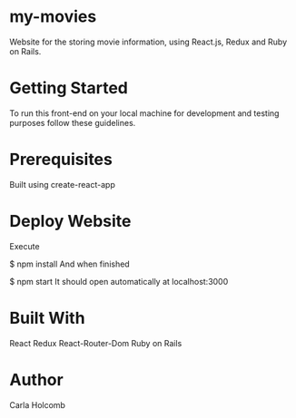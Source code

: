 # my-movies

Website for the storing movie information, using React.js, Redux and Ruby on Rails. 

# Getting Started
To run this front-end on your local machine for development and testing purposes follow these guidelines.

# Prerequisites
Built using create-react-app 

# Deploy Website
Execute

$ npm install
And when finished

$ npm start
It should open automatically at localhost:3000


# Built With
React
Redux
React-Router-Dom
Ruby on Rails

# Author
Carla Holcomb
